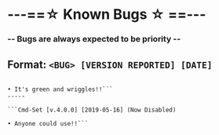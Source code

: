 # ---==☆ Known Bugs ☆ ==---
  ### -- Bugs are always expected to be priority --

Format:
```<BUG> [VERSION REPORTED] [DATE]```
-----
```--> 🐛 <-- Bug [v4.0.0] [2019-05-07]

• It's green and wriggles!!```
-----

```Cmd-Set [v.4.0.0] [2019-05-16] (Now Disabled)

• Anyone could use!!```

